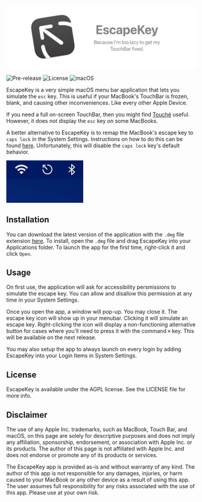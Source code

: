 ![Alt text](.readme/esckey_github.png?raw=true  "EscapeKey. Because I'm too lazy to get my TouchBar fixed.")

<!-- [![build](https://img.shields.io/github/actions/workflow/status/fatihbalsoy/EscapeKey/swift.yml)](https://github.com/fatihbalsoy/EscapeKey/actions) -->
![Pre-release](https://img.shields.io/badge/-pre--release-red)
![License](https://img.shields.io/badge/license-AGPL-blue)
![macOS](https://img.shields.io/badge/macOS-11.0%2B-orange)

EscapeKey is a very simple macOS menu bar application that lets you simulate the `esc` key. This is useful if your MacBook's TouchBar is frozen, blank, and causing other inconveniences. Like every other Apple Device.

If you need a full on-screen TouchBar, then you might find [Touché](https://redsweater.com/touche/) useful. However, it does not display the `esc` key on some MacBooks.

A better alternative to EscapeKey is to remap the MacBook's escape key to `caps lock` in the System Settings. Instructions on how to do this can be found [here](https://www.idownloadblog.com/2020/05/15/escape-key-shortcut-tutorial/#:~:text=On%20macOS%2C%20you%20must%20go,like%20Escape%2C%20then%20click%20OK.). Unfortunately, this will disable the `caps lock` key's default behavior.

![Alt text](.readme/menu-bar.png?raw=true  "The EscapeKey icon displayed within a tray of other menu bar icons.")

## Installation

You can download the latest version of the application with the `.dmg` file extension [here](https://github.com/fatihbalsoy/EscapeKey/releases/). To install, open the `.dmg` file and drag EscapeKey into your Applications folder. To launch the app for the first time, right-click it and click `Open`.

## Usage

On first use, the application will ask for accessibility persmissions to simulate the escape key. You can allow and disallow this permission at any time in your System Settings. 

Once you open the app, a window will pop-up. You may close it. The escape key icon will show up in your menubar. Clicking it will simulate an escape key. Right-clicking the icon will display a non-functioning alternative button for cases where you'll need to press it with the command `⌘` key. This will be available on the next release.

You may also setup the app to always launch on every login by adding EscapeKey into your Login Items in System Settings.

## License

EscapeKey is available under the AGPL license. See the LICENSE file for more info.

## Disclaimer

The use of any Apple Inc. trademarks, such as MacBook, Touch Bar, and macOS, on this page are solely for descriptive purposes and does not imply any affiliation, sponsorship, endorsement, or association with Apple Inc. or its products. The author of this page is not affiliated with Apple Inc. and does not endorse or promote any of its products or services.

The EscapeKey app is provided as-is and without warranty of any kind. The author of this app is not responsible for any damages, injuries, or harm caused to your MacBook or any other device as a result of using this app. The user assumes full responsibility for any risks associated with the use of this app. Please use at your own risk.
